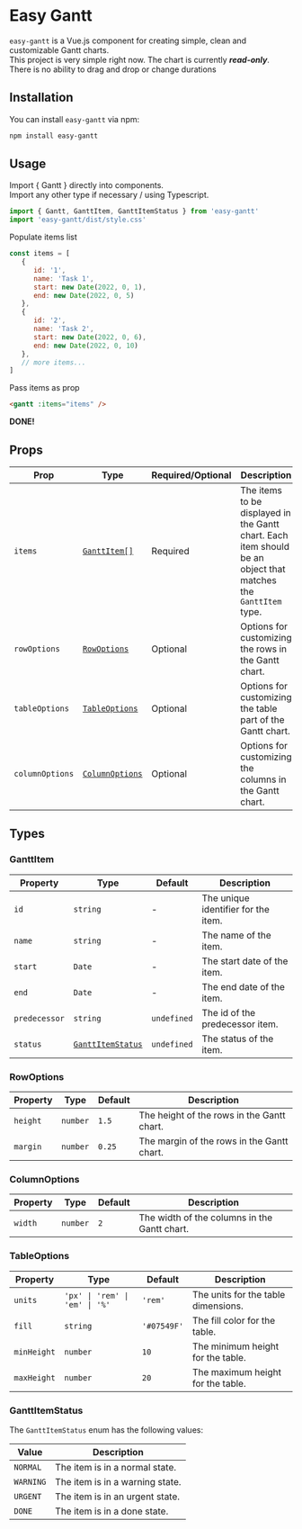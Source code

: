 # Easy Gantt 

`easy-gantt` is a Vue.js component for creating simple, clean and customizable Gantt charts.  
This project is very simple right now. The chart is currently ***read-only***.  
There is no ability to drag and drop or change durations

## Installation

You can install `easy-gantt` via npm:

```sh
npm install easy-gantt
```

## Usage
Import { Gantt } directly into components.  
Import any other type if necessary / using Typescript.  
```javascript
import { Gantt, GanttItem, GanttItemStatus } from 'easy-gantt'
import 'easy-gantt/dist/style.css'
```
Populate items list
```javascript
const items = [
   {  
      id: '1',
      name: 'Task 1',
      start: new Date(2022, 0, 1),
      end: new Date(2022, 0, 5)
   },
   { 
      id: '2',
      name: 'Task 2',
      start: new Date(2022, 0, 6),
      end: new Date(2022, 0, 10)
   },
   // more items...
]
```
Pass items as prop
```html
<gantt :items="items" />
```

  
**DONE!**  


## Props
| Prop | Type | Required/Optional | Description |
| ---- | ---- | ---------------- | ----------- |
| `items` | [`GanttItem[]`](#ganttitem) | Required | The items to be displayed in the Gantt chart. Each item should be an object that matches the `GanttItem` type. |
| `rowOptions`  | [`RowOptions`](#rowoptions) | Optional | Options for customizing the rows in the Gantt chart. |
| `tableOptions`  | [`TableOptions`](#tableoptions) | Optional | Options for customizing the table part of the Gantt chart. |
| `columnOptions`  | [`ColumnOptions`](#columnoptions) | Optional | Options for customizing the columns in the Gantt chart. |

## Types

### GanttItem
| Property | Type | Default | Description |
| -------- | ---- | ------- | ----------- |
| `id` | `string` | - | The unique identifier for the item. |
| `name` | `string` | - | The name of the item. |
| `start` | `Date` | - | The start date of the item. |
| `end` | `Date` | - | The end date of the item. |
| `predecessor` | `string` | `undefined` | The id of the predecessor item. |
| `status` | [`GanttItemStatus`](#ganttitemstatus) | `undefined` | The status of the item. |

### RowOptions
| Property | Type | Default | Description |
| -------- | ---- | ------- | ----------- |
| `height` | `number` | `1.5` | The height of the rows in the Gantt chart. |
| `margin` | `number` | `0.25` | The margin of the rows in the Gantt chart. |

### ColumnOptions
| Property | Type | Default | Description |
| -------- | ---- | ------- | ----------- |
| `width` | `number` | `2` | The width of the columns in the Gantt chart. |

### TableOptions
| Property | Type | Default | Description |
| -------- | ---- | ------- | ----------- |
| `units` | `'px' \| 'rem' \| 'em' \| '%'` | `'rem'` | The units for the table dimensions. |
| `fill` | `string` | `'#07549F'` | The fill color for the table. |
| `minHeight` | `number` | `10` | The minimum height for the table. |
| `maxHeight` | `number` | `20` | The maximum height for the table. |

### GanttItemStatus
The `GanttItemStatus` enum has the following values:

| Value | Description |
| ----- | ----------- |
| `NORMAL` | The item is in a normal state. |
| `WARNING` | The item is in a warning state. |
| `URGENT` | The item is in an urgent state. |
| `DONE` | The item is in a done state. |